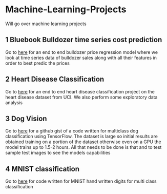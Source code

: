 # Machine-Learning-Projects
Will go over machine learning projects

## 1 Bluebook Bulldozer time series cost prediction
Go to [here](https://github.com/stephenbrutch/Machine-Learning-Projects/blob/main/end-to-end-bulldozer-price-regression.ipynb) for an end to end bulldozer price regression model where we look at time series data of bulldozer sales along with all their features in order to best predic the prices

## 2 Heart Disease Classification
Go to [here](https://github.com/stephenbrutch/Machine-Learning-Projects/blob/main/end-to-end-heart-disease-classification.ipynb) for an end to end heart disease classification project on the heart disease dataset from UCI. We also perform some exploratory data analysis

## 3 Dog Vision
Go to [here](https://gist.github.com/stephenbrutch/2981dfd244852d8e0c08a9eccbdb2323) for a github gist of a code written for multiclass dog classification using TensorFlow. The dataset is large so initial results are obtained training on a portion of the dataset otherwise even on a GPU the model trains up to 1.5-2 hours. All that needs to be done is that and to test sample test images to see the models capabilities

## 4 MNIST classification
Go to [here](https://github.com/stephenbrutch/Machine-Learning-Projects/blob/main/hand_written_mnist_digits_classification.ipynb) for code written for MNIST hand written digits for multi class classification
